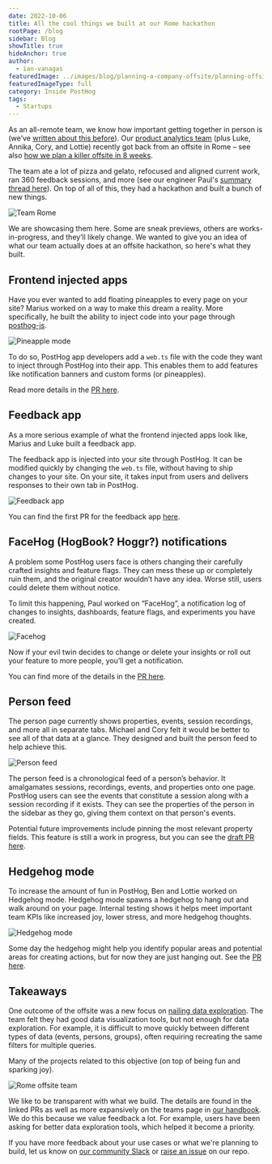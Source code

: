 ```yaml
---
date: 2022-10-06
title: All the cool things we built at our Rome hackathon
rootPage: /blog
sidebar: Blog
showTitle: true
hideAnchor: true
author:
  - ian-vanagas
featuredImage: ../images/blog/planning-a-company-offsite/planning-offsite.jpeg
featuredImageType: full
category: Inside PostHog
tags:
  - Startups
---
```


As an all-remote team, we know how important getting together in person is (we’ve [written about this before](/blog/asynchronous-remote-companies)). Our [product analytics team](/handbook/small-teams/product-analytics) (plus Luke, Annika, Cory, and Lottie) recently got back from an offsite in Rome – see also [how we plan a killer offsite in 8 weeks](/blog/planning-a-company-offsite). 

The team ate a lot of pizza and gelato, refocused and aligned current work, ran 360 feedback sessions, and more (see our engineer Paul's [summary thread here](https://twitter.com/pauldambra/status/1576257069766037506)). On top of all of this, they had a hackathon and built a bunch of new things.

![Team Rome](../images/blog/rome-hackathon/team-rome.jpeg)

We are showcasing them here. Some are sneak previews, others are works-in-progress, and they’ll likely change. We wanted to give you an idea of what our team actually does at an offsite hackathon, so here's what they built.

## Frontend injected apps

Have you ever wanted to add floating pineapples to every page on your site? Marius worked on a way to make this dream a reality. More specifically, he built the ability to inject code into your page through [posthog-js](https://posthog.com/docs/integrate/client/js).

![Pineapple mode](../images/blog/rome-hackathon/pineapple-mode.gif)

To do so, PostHog app developers add a `web.ts` file with the code they want to inject through PostHog into their app. This enables them to add features like notification banners and custom forms (or pineapples). 

Read more details in the [PR here](https://github.com/PostHog/posthog/pull/12003).

## Feedback app

As a more serious example of what the frontend injected apps look like, Marius and Luke built a feedback app.

The feedback app is injected into your site through PostHog. It can be modified quickly by changing the `web.ts` file, without having to ship changes to your site. On your site, it takes input from users and delivers responses to their own tab in PostHog.

![Feedback app](../images/blog/rome-hackathon/feedback-app.png)

You can find the first PR for the feedback app [here](https://github.com/PostHog/feedback-app/pull/1).

## FaceHog (HogBook? Hoggr?) notifications

A problem some PostHog users face is others changing their carefully crafted insights and feature flags. They can mess these up or completely ruin them, and the original creator wouldn’t have any idea. Worse still, users could delete them without notice.

To limit this happening, Paul worked on “FaceHog”, a notification log of changes to insights, dashboards, feature flags, and experiments you have created.

![Facehog](../images/blog/rome-hackathon/facehog.gif)

Now if your evil twin decides to change or delete your insights or roll out your feature to more people, you’ll get a notification.

You can find more of the details in the [PR here](https://github.com/PostHog/posthog/pull/12037). 

## Person feed

The person page currently shows properties, events, session recordings, and more all in separate tabs. Michael and Cory felt it would be better to see all of that data at a glance. They designed and built the person feed to help achieve this.

![Person feed](../images/blog/rome-hackathon/persons-feed.png)

The person feed is a chronological feed of a person’s behavior. It amalgamates sessions, recordings, events, and properties onto one page. PostHog users can see the events that constitute a session along with a session recording if it exists. They can see the properties of the person in the sidebar as they go, giving them context on that person's events.

Potential future improvements include pinning the most relevant property fields. This feature is still a work in progress, but you can see the [draft PR here](https://github.com/PostHog/posthog/pull/12053).

## Hedgehog mode

To increase the amount of fun in PostHog, Ben and Lottie worked on Hedgehog mode. Hedgehog mode spawns a hedgehog to hang out and walk around on your page. Internal testing shows it helps meet important team KPIs like increased joy, lower stress, and more hedgehog thoughts.

![Hedgehog mode](../images/blog/rome-hackathon/hedgehog-mode.gif)

Some day the hedgehog might help you identify popular areas and potential areas for creating actions, but for now they are just hanging out. See the [PR here](https://github.com/PostHog/posthog/pull/12059). 

## Takeaways

One outcome of the offsite was a new focus on [nailing data exploration](/handbook/small-teams/product-analytics#objective-1-nail-data-exploration). The team felt they had good data visualization tools, but not enough for data exploration. For example, it is difficult to move quickly between different types of data (events, persons, groups), often requiring recreating the same filters for multiple queries.

Many of the projects related to this objective (on top of being fun and sparking joy).

![Rome offsite team](../images/blog/rome-hackathon/rome-hackathon.jpeg)

We like to be transparent with what we build. The details are found in the linked PRs as well as more expansively on the teams page in [our handbook](/handbook/small-teams/team-structure). We do this because we value feedback a lot. For example, users have been asking for better data exploration tools, which helped it become a priority. 

If you have more feedback about your use cases or what we're planning to build, let us know on [our community Slack](/slack) or [raise an issue](https://github.com/PostHog/posthog/issues) on our repo. 

